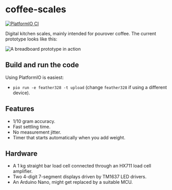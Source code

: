 # coffee-scales

[![PlatformIO CI](https://github.com/mortenfyhn/coffee-scales/workflows/PlatformIO%20CI/badge.svg)](https://github.com/mortenfyhn/coffee-scales/actions?query=workflow%3A%22PlatformIO+CI%22)

Digital kitchen scales, mainly intended for pourover coffee. The current prototype looks like this:

![A breadboard prototype in action](https://i.imgur.com/RPn1dWZ.jpg)

## Build and run the code
Using PlatformIO is easiest:
* `pio run -e feather328 -t upload` (change `feather328` if using a different device).

## Features
* 1/10 gram accuracy.
* Fast settling time.
* No measurement jitter.
* Timer that starts automatically when you add weight.

## Hardware
* A 1 kg straight bar load cell connected through an HX711 load cell amplifier.
* Two 4-digit 7-segment displays driven by TM1637 LED drivers.
* An Arduino Nano, might get replaced by a suitable MCU.
